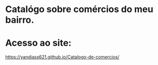 # Catalógo sobre comércios do meu bairro. #

# Acesso ao site:

 https://yandiass621.github.io/Catalogo-de-comercios/
